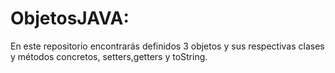 # ObjetosJAVA:

En este repositorio encontrarás definidos 3 objetos y sus respectivas clases y métodos concretos, setters,getters y toString.
